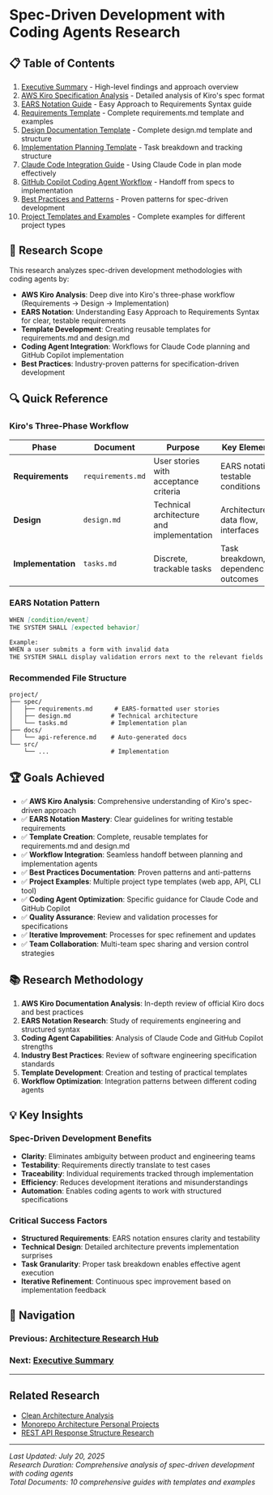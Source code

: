 # Spec-Driven Development with Coding Agents Research

## 📋 Table of Contents

1. [Executive Summary](./executive-summary.md) - High-level findings and approach overview
2. [AWS Kiro Specification Analysis](./aws-kiro-specification-analysis.md) - Detailed analysis of Kiro's spec format
3. [EARS Notation Guide](./ears-notation-guide.md) - Easy Approach to Requirements Syntax guide
4. [Requirements Template](./requirements-template.md) - Complete requirements.md template and examples
5. [Design Documentation Template](./design-template.md) - Complete design.md template and structure  
6. [Implementation Planning Template](./implementation-planning-template.md) - Task breakdown and tracking structure
7. [Claude Code Integration Guide](./claude-code-integration-guide.md) - Using Claude Code in plan mode effectively
8. [GitHub Copilot Coding Agent Workflow](./github-copilot-coding-agent-workflow.md) - Handoff from specs to implementation
9. [Best Practices and Patterns](./best-practices-patterns.md) - Proven patterns for spec-driven development
10. [Project Templates and Examples](./project-templates-examples.md) - Complete examples for different project types

## 🎯 Research Scope

This research analyzes spec-driven development methodologies with coding agents by:

- **AWS Kiro Analysis**: Deep dive into Kiro's three-phase workflow (Requirements → Design → Implementation)
- **EARS Notation**: Understanding Easy Approach to Requirements Syntax for clear, testable requirements
- **Template Development**: Creating reusable templates for requirements.md and design.md
- **Coding Agent Integration**: Workflows for Claude Code planning and GitHub Copilot implementation
- **Best Practices**: Industry-proven patterns for specification-driven development

## 🔍 Quick Reference

### Kiro's Three-Phase Workflow

| Phase | Document | Purpose | Key Elements |
|-------|----------|---------|--------------|
| **Requirements** | `requirements.md` | User stories with acceptance criteria | EARS notation, testable conditions |
| **Design** | `design.md` | Technical architecture and implementation | Architecture, data flow, interfaces |
| **Implementation** | `tasks.md` | Discrete, trackable tasks | Task breakdown, dependencies, outcomes |

### EARS Notation Pattern

```markdown
WHEN [condition/event]
THE SYSTEM SHALL [expected behavior]

Example:
WHEN a user submits a form with invalid data
THE SYSTEM SHALL display validation errors next to the relevant fields
```

### Recommended File Structure

```text
project/
├── spec/
│   ├── requirements.md      # EARS-formatted user stories
│   ├── design.md           # Technical architecture
│   └── tasks.md            # Implementation plan
├── docs/
│   └── api-reference.md    # Auto-generated docs
└── src/
    └── ...                 # Implementation
```

## 🏆 Goals Achieved

- ✅ **AWS Kiro Analysis**: Comprehensive understanding of Kiro's spec-driven approach
- ✅ **EARS Notation Mastery**: Clear guidelines for writing testable requirements
- ✅ **Template Creation**: Complete, reusable templates for requirements.md and design.md
- ✅ **Workflow Integration**: Seamless handoff between planning and implementation agents
- ✅ **Best Practices Documentation**: Proven patterns and anti-patterns
- ✅ **Project Examples**: Multiple project type templates (web app, API, CLI tool)
- ✅ **Coding Agent Optimization**: Specific guidance for Claude Code and GitHub Copilot
- ✅ **Quality Assurance**: Review and validation processes for specifications
- ✅ **Iterative Improvement**: Processes for spec refinement and updates
- ✅ **Team Collaboration**: Multi-team spec sharing and version control strategies

## 📚 Research Methodology

1. **AWS Kiro Documentation Analysis**: In-depth review of official Kiro docs and best practices
2. **EARS Notation Research**: Study of requirements engineering and structured syntax
3. **Coding Agent Capabilities**: Analysis of Claude Code and GitHub Copilot strengths
4. **Industry Best Practices**: Review of software engineering specification standards
5. **Template Development**: Creation and testing of practical templates
6. **Workflow Optimization**: Integration patterns between different coding agents

## 💡 Key Insights

### Spec-Driven Development Benefits

- **Clarity**: Eliminates ambiguity between product and engineering teams
- **Testability**: Requirements directly translate to test cases
- **Traceability**: Individual requirements tracked through implementation
- **Efficiency**: Reduces development iterations and misunderstandings
- **Automation**: Enables coding agents to work with structured specifications

### Critical Success Factors

- **Structured Requirements**: EARS notation ensures clarity and testability
- **Technical Design**: Detailed architecture prevents implementation surprises
- **Task Granularity**: Proper task breakdown enables effective agent execution
- **Iterative Refinement**: Continuous spec improvement based on implementation feedback

## 🔗 Navigation

### Previous: [Architecture Research Hub](../README.md)

### Next: [Executive Summary](./executive-summary.md)

---

## Related Research

- [Clean Architecture Analysis](../clean-architecture-analysis/README.md)
- [Monorepo Architecture Personal Projects](../monorepo-architecture-personal-projects/README.md)
- [REST API Response Structure Research](../../backend/rest-api-response-structure-research/README.md)

---

*Last Updated: July 20, 2025*  
*Research Duration: Comprehensive analysis of spec-driven development with coding agents*  
*Total Documents: 10 comprehensive guides with templates and examples*
